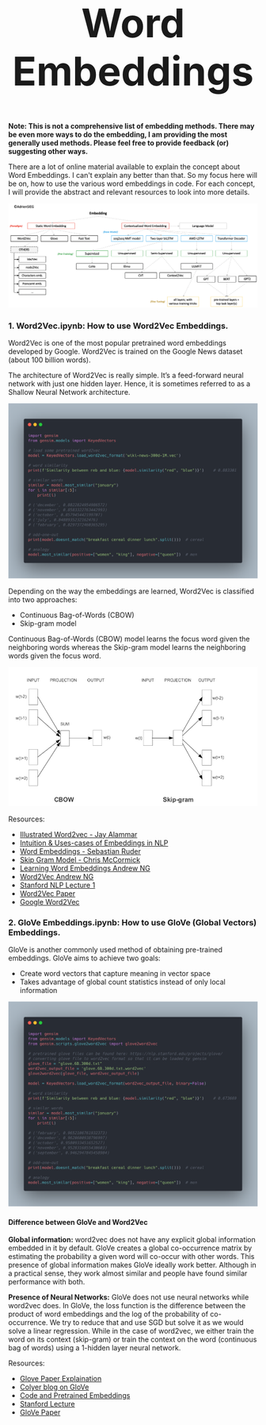 <h1 align="center" style="font-size:80px">
    Word Embeddings
</h1>

**Note: This is not a comprehensive list of embedding methods. There may be even more ways to do the embedding, I am providing the most generally used methods. Please feel free to provide feedback (or) suggesting other ways.**

There are a lot of online material available to explain the concept about Word Embeddings. I can't explain any better than that. So my focus here will be on, how to use the various word embeddings in code. For each concept, I will provide the abstract and relevant resources to look into more details.

![emb](../assets/images/embeddings/embeddings.png)

### 1. Word2Vec.ipynb: How to use Word2Vec Embeddings.

Word2Vec is one of the most popular pretrained word embeddings developed by Google. Word2Vec is trained on the Google News dataset (about 100 billion words).

The architecture of Word2Vec is really simple. It’s a feed-forward neural network with just one hidden layer. Hence, it is sometimes referred to as a Shallow Neural Network architecture.

![word2vec arch](../assets/images/embeddings/gensim.png)


Depending on the way the embeddings are learned, Word2Vec is classified into two approaches:

- Continuous Bag-of-Words (CBOW)
- Skip-gram model

Continuous Bag-of-Words (CBOW) model learns the focus word given the neighboring words whereas the Skip-gram model learns the neighboring words given the focus word. 

![word2vec arch](../assets/images/embeddings/word2vec.png)

Resources:

- [Illustrated Word2vec - Jay Alammar](http://jalammar.github.io/illustrated-word2vec/)
- [Intuition & Uses-cases of Embeddings in NLP](https://www.youtube.com/watch?v=4-QoMdSqG_I)
- [Word Embeddings - Sebastian Ruder](https://ruder.io/word-embeddings-1/)
- [Skip Gram Model - Chris McCormick](http://mccormickml.com/2016/04/19/word2vec-tutorial-the-skip-gram-model/)
- [Learning Word Embeddings Andrew NG](https://www.youtube.com/watch?v=xtPXjvwCt64)
- [Word2Vec Andrew NG](https://www.youtube.com/watch?v=jak0sKPoKu8)
- [Stanford NLP Lecture 1](https://www.youtube.com/watch?v=8rXD5-xhemo&list=PLoROMvodv4rOhcuXMZkNm7j3fVwBBY42z&index=1)
- [Word2Vec Paper](https://papers.nips.cc/paper/5021-distributed-representations-of-words-and-phrases-and-their-compositionality.pdf)
- [Google Word2Vec](https://code.google.com/archive/p/word2vec/)


### 2. GloVe Embeddings.ipynb: How to use GloVe (Global Vectors) Embeddings.

GloVe is another commonly used method of obtaining pre-trained embeddings. GloVe aims to achieve two goals:

- Create word vectors that capture meaning in vector space
- Takes advantage of global count statistics instead of only local information

![glove arch](../assets/images/embeddings/glove.png)

#### Difference between GloVe and Word2Vec

**Global information:** word2vec does not have any explicit global information embedded in it by default. GloVe creates a global co-occurrence matrix by estimating the probability a given word will co-occur with other words. This presence of global information makes GloVe ideally work better. Although in a practical sense, they work almost similar and people have found similar performance with both.

**Presence of Neural Networks:** GloVe does not use neural networks while word2vec does. In GloVe, the loss function is the difference between the product of word embeddings and the log of the probability of co-occurrence. We try to reduce that and use SGD but solve it as we would solve a linear regression. While in the case of word2vec, we either train the word on its context (skip-gram) or train the context on the word (continuous bag of words) using a 1-hidden layer neural network.

Resources:

- [Glove Paper Explaination](https://mlexplained.com/2018/04/29/paper-dissected-glove-global-vectors-for-word-representation-explained/)
- [Colyer blog on GloVe](https://blog.acolyer.org/2016/04/22/glove-global-vectors-for-word-representation/)
- [Code and Pretrained Embeddings](https://nlp.stanford.edu/projects/glove/)
- [Stanford Lecture](https://www.youtube.com/watch?v=ASn7ExxLZws)
- [GloVe Paper](https://www-nlp.stanford.edu/pubs/glove.pdf) 